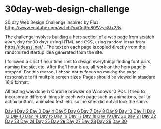 # 30day-web-design-challenge
30 day Web Design Challenge inspired by Flux 
https://www.youtube.com/watch?v=OqtRn80Wzyc&t=23s

The challenge involves building a hero section of a web page from scratch every day for 30 days using HTML and CSS,
using random ideas from https://ideasai.net/ . The text on each page is copied directly from the randomized startup idea generated from the site.

I followed a strict 1 hour time limit to design everything: finding font pairs, naming the site, etc. After the 1 hour is up, all work on the hero page is stopped.
For this reason, I chose not to focus on making the page responsive to fit multiple screen sizes. Pages should be viewed in standard 16:9 format.

All testing was done in Chrome browser on Windows 10 PCs. I tried to incorporate different things in each web page such as animations, call to action buttons, animated text, etc. so the sites did not all look the same.

<a href="https://jeremiahdmoore.github.io/30day-web-design-challenge/day1/hero.html"> Day 1 </a>
<a href="https://jeremiahdmoore.github.io/30day-web-design-challenge/day2/hero.html"> Day 2 </a>
<a href="https://jeremiahdmoore.github.io/30day-web-design-challenge/day3/hero.html"> Day 3 </a>
<a href="https://jeremiahdmoore.github.io/30day-web-design-challenge/day4/hero.html"> Day 4 </a>
<a href="https://jeremiahdmoore.github.io/30day-web-design-challenge/day5/hero.html"> Day 5 </a>
<a href="https://jeremiahdmoore.github.io/30day-web-design-challenge/day6/hero.html"> Day 6 </a>
<a href="https://jeremiahdmoore.github.io/30day-web-design-challenge/day7/hero.html"> Day 7 </a>
<a href="https://jeremiahdmoore.github.io/30day-web-design-challenge/day8/hero.html"> Day 8 </a>
<a href="https://jeremiahdmoore.github.io/30day-web-design-challenge/day9/hero.html"> Day 9 </a>
<a href="https://jeremiahdmoore.github.io/30day-web-design-challenge/day10/hero.html"> Day 10 </a>
<a href="https://jeremiahdmoore.github.io/30day-web-design-challenge/day11/hero.html"> Day 11 </a>
<a href="https://jeremiahdmoore.github.io/30day-web-design-challenge/day12/hero.html"> Day 12 </a>
<a href="https://jeremiahdmoore.github.io/30day-web-design-challenge/day13/hero.html"> Day 13 </a>
<a href="https://jeremiahdmoore.github.io/30day-web-design-challenge/day14/hero.html"> Day 14 </a>
<a href="https://jeremiahdmoore.github.io/30day-web-design-challenge/day15/hero.html"> Day 15 </a>
<a href="https://jeremiahdmoore.github.io/30day-web-design-challenge/day16/hero.html"> Day 16</a>
<a href="https://jeremiahdmoore.github.io/30day-web-design-challenge/day17/hero.html"> Day 17</a>
<a href="https://jeremiahdmoore.github.io/30day-web-design-challenge/day18/hero.html"> Day 18</a>
<a href="https://jeremiahdmoore.github.io/30day-web-design-challenge/day19/hero.html"> Day 19 </a>
<a href="https://jeremiahdmoore.github.io/30day-web-design-challenge/day20/hero.html"> Day 20 </a>
<a href="https://jeremiahdmoore.github.io/30day-web-design-challenge/day21/hero.html"> Day 21</a>
<a href="https://jeremiahdmoore.github.io/30day-web-design-challenge/day22/hero.html"> Day 22 </a>
<a href="https://jeremiahdmoore.github.io/30day-web-design-challenge/day23/hero.html"> Day 23 </a>
<a href="https://jeremiahdmoore.github.io/30day-web-design-challenge/day24/hero.html"> Day 24 </a>
<a href="https://jeremiahdmoore.github.io/30day-web-design-challenge/day25/hero.html"> Day 25 </a>
<a href="https://jeremiahdmoore.github.io/30day-web-design-challenge/day26/hero.html"> Day 26 </a>
<a href="https://jeremiahdmoore.github.io/30day-web-design-challenge/day27/hero.html"> Day 27 </a>
<a href="https://jeremiahdmoore.github.io/30day-web-design-challenge/day28/hero.html"> Day 28</a>
<a href="https://jeremiahdmoore.github.io/30day-web-design-challenge/day29/hero.html"> Day 29</a>
<a href="https://jeremiahdmoore.github.io/30day-web-design-challenge/day30/hero.html"> Day 30 </a>





